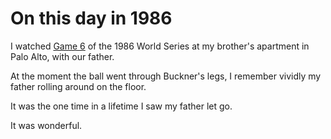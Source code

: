# On this day in 1986
I watched <a href="https://www.youtube.com/watch?v=7ujwjqIldwU">Game 6</a> of the 1986 World Series at my brother's apartment in Palo Alto, with our father.

At the moment the ball went through Buckner's legs, I remember vividly my father rolling around on the floor.

It was the one time in a lifetime I saw my father let go.

It was wonderful.

